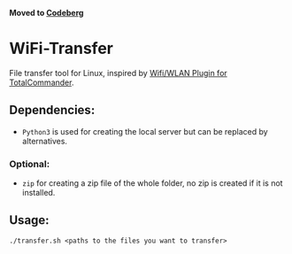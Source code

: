 **Moved to [Codeberg](https://codeberg.org/0x4261756D/WiFi-Transfer)**

# WiFi-Transfer
File transfer tool for Linux, inspired by [Wifi/WLAN Plugin for TotalCommander](https://play.google.com/store/apps/details?id=com.ghisler.tcplugins.wifitransfer).

## Dependencies: ##
* `Python3` is used for creating the local server but can be replaced by alternatives.
### Optional: ###
* `zip` for creating a zip file of the whole folder, no zip is created if it is not installed.

## Usage: ##
```terminal
./transfer.sh <paths to the files you want to transfer>
```
